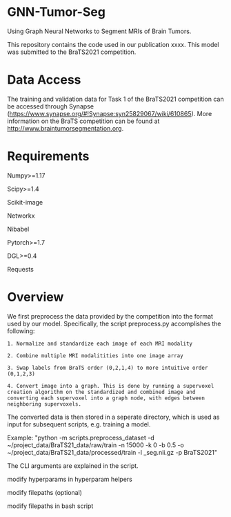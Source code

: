 # GNN-Tumor-Seg
Using Graph Neural Networks to Segment MRIs of Brain Tumors.

This repository contains the code used in our publication xxxx. This model was submitted to the BraTS2021 competition.


# Data Access
The training and validation data for Task 1 of the BraTS2021 competition can be accessed through Synapse (https://www.synapse.org/#!Synapse:syn25829067/wiki/610865). More information on the BraTS competition can be found at http://www.braintumorsegmentation.org.


# Requirements
Numpy>=1.17

Scipy>=1.4

Scikit-image

Networkx

Nibabel

Pytorch>=1.7

DGL>=0.4

Requests

# Overview

We first preprocess the data provided by the competition into the format used by our model. Specifically, the script preprocess.py accomplishes the following:

    1. Normalize and standardize each image of each MRI modality

    2. Combine multiple MRI modalitities into one image array

    3. Swap labels from BraTS order (0,2,1,4) to more intuitive order (0,1,2,3)

    4. Convert image into a graph. This is done by running a supervoxel creation algorithm on the standardized and combined image and converting each supervoxel into a graph node, with edges between neighboring supervoxels.

The converted data is then stored in a seperate directory, which is used as input for subsequent scripts, e.g. training a model.

Example: "python -m scripts.preprocess_dataset -d ~/project_data/BraTS21_data/raw/train -n 15000 -k 0 -b 0.5 -o ~/project_data/BraTS21_data/processed/train -l _seg.nii.gz -p BraTS2021"

The CLI arguments are explained in the script.



modify hyperparams in hyperparam helpers

modify filepaths (optional)

modify filepaths in bash script